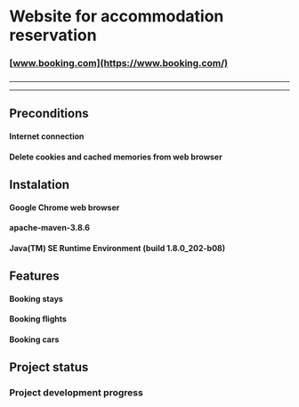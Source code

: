 # Website for accommodation reservation
### [www.booking.com](https://www.booking.com/) ###
### [](https://ibb.co/19vp8jf) ###
***
***
## Preconditions
#### Internet connection ####
#### Delete cookies and cached memories from web browser ####

## Instalation

#### Google Chrome web browser ####
#### apache-maven-3.8.6 ####
#### Java(TM) SE Runtime Environment (build 1.8.0_202-b08) ####
## Features

#### Booking stays ####
#### Booking flights ####
#### Booking cars ####
## Project status

### Project development progress

